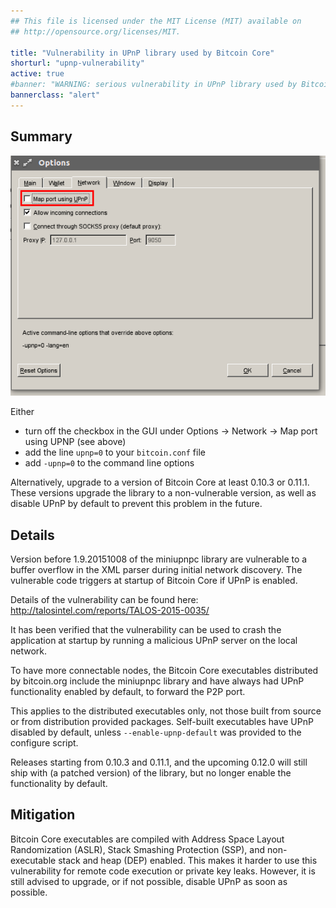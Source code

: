 ```yaml
---
## This file is licensed under the MIT License (MIT) available on
## http://opensource.org/licenses/MIT.

title: "Vulnerability in UPnP library used by Bitcoin Core"
shorturl: "upnp-vulnerability"
active: true
#banner: "WARNING: serious vulnerability in UPnP library used by Bitcoin Core (click here to read)"
bannerclass: "alert"
---
```


## Summary

![Disabling UPnP in the GUI](/img/alerts/disable_upnp.png)

Either

- turn off the checkbox in the GUI under Options → Network → Map port using UPNP (see above)
- add the line `upnp=0` to your `bitcoin.conf` file
- add `-upnp=0` to the command line options

Alternatively, upgrade to a version of Bitcoin Core at least 0.10.3 or 0.11.1.
These versions upgrade the library to a non-vulnerable version, as well as
disable UPnP by default to prevent this problem in the future.

## Details

Version before 1.9.20151008 of the miniupnpc library are vulnerable to a buffer
overflow in the XML parser during initial network discovery. The
vulnerable code triggers at startup of Bitcoin Core if UPnP is enabled.

Details of the vulnerability can be found here: <http://talosintel.com/reports/TALOS-2015-0035/>

It has been verified that the vulnerability can be used to crash the
application at startup by running a malicious UPnP server on the local
network.

To have more connectable nodes, the Bitcoin Core executables distributed by
bitcoin.org include the miniupnpc library and have always had UPnP
functionality enabled by default, to forward the P2P port.

This applies to the distributed executables only, not those built from source or
from distribution provided packages. Self-built executables have UPnP disabled
by default, unless `--enable-upnp-default` was provided to the configure script.

Releases starting from 0.10.3 and 0.11.1, and the upcoming 0.12.0 will still ship
with (a patched version) of the library, but no longer enable the functionality by default.

## Mitigation

Bitcoin Core executables are compiled with Address Space Layout Randomization (ASLR),
Stack Smashing Protection (SSP), and non-executable stack and heap (DEP) enabled. This
makes it harder to use this vulnerability for remote code execution or private
key leaks. However, it is still advised to upgrade, or if not possible, disable
UPnP as soon as possible.

